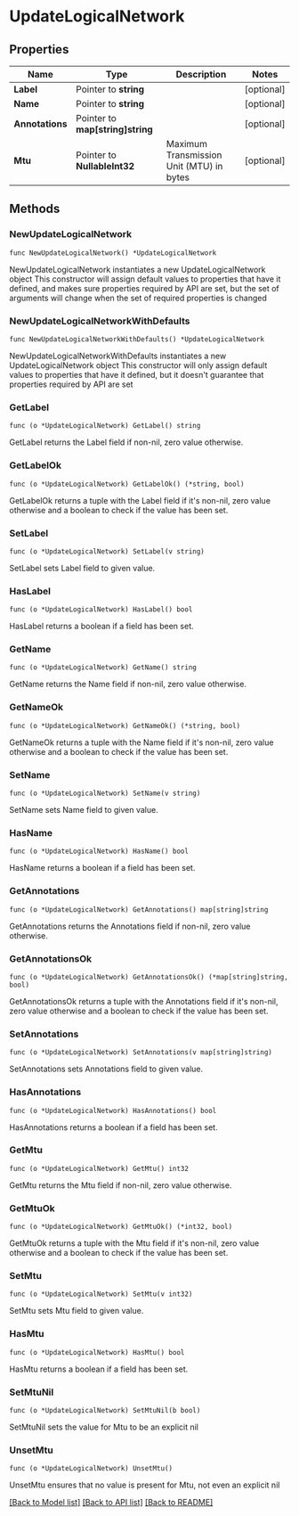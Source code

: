 # UpdateLogicalNetwork

## Properties

Name | Type | Description | Notes
------------ | ------------- | ------------- | -------------
**Label** | Pointer to **string** |  | [optional] 
**Name** | Pointer to **string** |  | [optional] 
**Annotations** | Pointer to **map[string]string** |  | [optional] 
**Mtu** | Pointer to **NullableInt32** | Maximum Transmission Unit (MTU) in bytes | [optional] 

## Methods

### NewUpdateLogicalNetwork

`func NewUpdateLogicalNetwork() *UpdateLogicalNetwork`

NewUpdateLogicalNetwork instantiates a new UpdateLogicalNetwork object
This constructor will assign default values to properties that have it defined,
and makes sure properties required by API are set, but the set of arguments
will change when the set of required properties is changed

### NewUpdateLogicalNetworkWithDefaults

`func NewUpdateLogicalNetworkWithDefaults() *UpdateLogicalNetwork`

NewUpdateLogicalNetworkWithDefaults instantiates a new UpdateLogicalNetwork object
This constructor will only assign default values to properties that have it defined,
but it doesn't guarantee that properties required by API are set

### GetLabel

`func (o *UpdateLogicalNetwork) GetLabel() string`

GetLabel returns the Label field if non-nil, zero value otherwise.

### GetLabelOk

`func (o *UpdateLogicalNetwork) GetLabelOk() (*string, bool)`

GetLabelOk returns a tuple with the Label field if it's non-nil, zero value otherwise
and a boolean to check if the value has been set.

### SetLabel

`func (o *UpdateLogicalNetwork) SetLabel(v string)`

SetLabel sets Label field to given value.

### HasLabel

`func (o *UpdateLogicalNetwork) HasLabel() bool`

HasLabel returns a boolean if a field has been set.

### GetName

`func (o *UpdateLogicalNetwork) GetName() string`

GetName returns the Name field if non-nil, zero value otherwise.

### GetNameOk

`func (o *UpdateLogicalNetwork) GetNameOk() (*string, bool)`

GetNameOk returns a tuple with the Name field if it's non-nil, zero value otherwise
and a boolean to check if the value has been set.

### SetName

`func (o *UpdateLogicalNetwork) SetName(v string)`

SetName sets Name field to given value.

### HasName

`func (o *UpdateLogicalNetwork) HasName() bool`

HasName returns a boolean if a field has been set.

### GetAnnotations

`func (o *UpdateLogicalNetwork) GetAnnotations() map[string]string`

GetAnnotations returns the Annotations field if non-nil, zero value otherwise.

### GetAnnotationsOk

`func (o *UpdateLogicalNetwork) GetAnnotationsOk() (*map[string]string, bool)`

GetAnnotationsOk returns a tuple with the Annotations field if it's non-nil, zero value otherwise
and a boolean to check if the value has been set.

### SetAnnotations

`func (o *UpdateLogicalNetwork) SetAnnotations(v map[string]string)`

SetAnnotations sets Annotations field to given value.

### HasAnnotations

`func (o *UpdateLogicalNetwork) HasAnnotations() bool`

HasAnnotations returns a boolean if a field has been set.

### GetMtu

`func (o *UpdateLogicalNetwork) GetMtu() int32`

GetMtu returns the Mtu field if non-nil, zero value otherwise.

### GetMtuOk

`func (o *UpdateLogicalNetwork) GetMtuOk() (*int32, bool)`

GetMtuOk returns a tuple with the Mtu field if it's non-nil, zero value otherwise
and a boolean to check if the value has been set.

### SetMtu

`func (o *UpdateLogicalNetwork) SetMtu(v int32)`

SetMtu sets Mtu field to given value.

### HasMtu

`func (o *UpdateLogicalNetwork) HasMtu() bool`

HasMtu returns a boolean if a field has been set.

### SetMtuNil

`func (o *UpdateLogicalNetwork) SetMtuNil(b bool)`

 SetMtuNil sets the value for Mtu to be an explicit nil

### UnsetMtu
`func (o *UpdateLogicalNetwork) UnsetMtu()`

UnsetMtu ensures that no value is present for Mtu, not even an explicit nil

[[Back to Model list]](../README.md#documentation-for-models) [[Back to API list]](../README.md#documentation-for-api-endpoints) [[Back to README]](../README.md)


